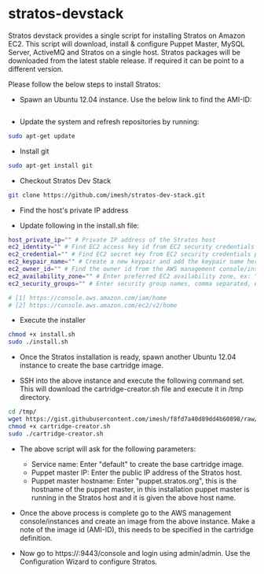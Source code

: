 stratos-devstack
=================

Stratos devstack provides a single script for installing Stratos on Amazon EC2. This script will download, install & configure Puppet Master, MySQL Server, ActiveMQ and Stratos on a single host. Stratos packages will be downloaded from the latest stable release. If required it can be point to a different version.

Please follow the below steps to install Stratos:

- Spawn an Ubuntu 12.04 instance. Use the below link to find the AMI-ID:
```https://cloud-images.ubuntu.com/locator/ec2/
```

- Update the system and refresh repositories by running:
```bash
sudo apt-get update
```
- Install git
```bash
sudo apt-get install git
```
- Checkout Stratos Dev Stack
```bash
git clone https://github.com/imesh/stratos-dev-stack.git
```
- Find the host's private IP address

- Update following in the install.sh file:
```bash
host_private_ip="" # Private IP address of the Stratos host
ec2_identity="" # Find EC2 access key id from EC2 security credentials page [1]
ec2_credential="" # Find EC2 secret key from EC2 security credentials page [1]
ec2_keypair_name="" # Create a new keypair and add the keypair name here, ex: "us-east-key1.pem"
ec2_owner_id="" # Find the owner id from the AWS management console/instances/Stratos host instance [2]
ec2_availability_zone="" # Enter preferred EC2 availability zone, ex: "us-east-1a"
ec2_security_groups="" # Enter security group names, comma separated, ex: "all-tcp-udp-icmp"

# [1] https://console.aws.amazon.com/iam/home
# [2] https://console.aws.amazon.com/ec2/v2/home
```

- Execute the installer
```bash
chmod +x install.sh
sudo ./install.sh
```

- Once the Stratos installation is ready, spawn another Ubuntu 12.04 instance to create the base cartridge image.

- SSH into the above instance and execute the following command set. This will download the cartridge-creator.sh file and execute it in /tmp directory.
```bash
cd /tmp/
wget https://gist.githubusercontent.com/imesh/f8fd7a40d89dd4b60898/raw/48087c76b853632cf12474ba909bc355fe861666/cartridge-creator.sh
chmod +x cartridge-creator.sh
sudo ./cartridge-creator.sh
```

- The above script will ask for the following parameters:
  - Service name: Enter "default" to create the base cartridge image.
  - Puppet master IP: Enter the public IP address of the Stratos host.
  - Puppet master hostname: Enter "puppet.stratos.org", this is the hostname of the puppet master, in this installation puppet master is running in the Stratos host and it is given the above host name.
  
- Once the above process is complete go to the AWS management console/instances and create an image from the above instance. Make a note of the image id (AMI-ID), this needs to be specified in the cartridge definition.

- Now go to https://<stratos-host-public-ip>:9443/console and login using admin/admin. Use the Configuration Wizard to configure Stratos.

